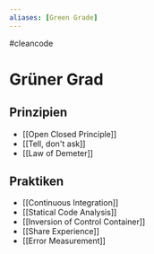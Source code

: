 ```yaml
---
aliases: [Green Grade]
---
```

#cleancode 
# Grüner Grad
## Prinzipien
- [[Open Closed Principle]]
- [[Tell, don't ask]]
- [[Law of Demeter]]

## Praktiken
- [[Continuous Integration]]
- [[Statical Code Analysis]]
- [[Inversion of Control Container]]
- [[Share Experience]]
- [[Error Measurement]]